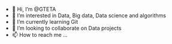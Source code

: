 - 👋 Hi, I’m @GTETA
- 👀 I’m interested in Data, Big data, Data science and  algorithms
- 🌱 I’m currently learning Git
- 💞️ I’m looking to collaborate on Data projects
- 📫 How to reach me ...

<!---
GTETA/GTETA is a ✨ special ✨ repository because its `README.md` (this file) appears on your GitHub profile.
You can click the Preview link to take a look at your changes.
--->
